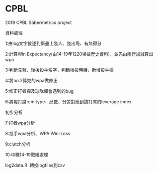 # CPBL
2019 CPBL Sabermetrics project

資料處理

1:由log文字敘述判斷壘上幾人、幾出局、有無得分 

2:計算Win Expectancy(由14-19年1220場做歷史資料)，並先由兩行加減算出wpa

3:判斷先發、後援投手名字，判斷換投時機，新增投手欄

4:將no.2算完的wpa做修正

5:修正打者欄及球隊欄會遇到的bug

6:將每打席rem type、局數、分差對應到該打席的leverage index


初步分析

7:打者wpa分析

8:投手wpa分析、WPA Win-Loss

9:clutch分析

10:中職14-19戰績處理

log2data.R :轉換logfiles到csv
